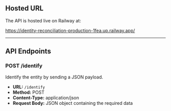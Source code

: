 ## Hosted URL

The API is hosted live on Railway at:

https://identity-reconciliation-production-1fea.up.railway.app/

---

## API Endpoints

### POST /identify

Identify the entity by sending a JSON payload.

- **URL:** `/identify`
- **Method:** POST
- **Content-Type:** application/json
- **Request Body:** JSON object containing the required data
